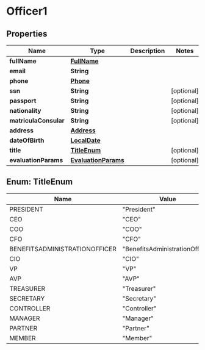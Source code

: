 # Officer1

## Properties
Name | Type | Description | Notes
------------ | ------------- | ------------- | -------------
**fullName** | [**FullName**](FullName.md) |  | 
**email** | **String** |  | 
**phone** | [**Phone**](Phone.md) |  | 
**ssn** | **String** |  |  [optional]
**passport** | **String** |  |  [optional]
**nationality** | **String** |  |  [optional]
**matriculaConsular** | **String** |  |  [optional]
**address** | [**Address**](Address.md) |  | 
**dateOfBirth** | [**LocalDate**](LocalDate.md) |  | 
**title** | [**TitleEnum**](#TitleEnum) |  |  [optional]
**evaluationParams** | [**EvaluationParams**](EvaluationParams.md) |  |  [optional]

<a name="TitleEnum"></a>
## Enum: TitleEnum
Name | Value
---- | -----
PRESIDENT | &quot;President&quot;
CEO | &quot;CEO&quot;
COO | &quot;COO&quot;
CFO | &quot;CFO&quot;
BENEFITSADMINISTRATIONOFFICER | &quot;BenefitsAdministrationOfficer&quot;
CIO | &quot;CIO&quot;
VP | &quot;VP&quot;
AVP | &quot;AVP&quot;
TREASURER | &quot;Treasurer&quot;
SECRETARY | &quot;Secretary&quot;
CONTROLLER | &quot;Controller&quot;
MANAGER | &quot;Manager&quot;
PARTNER | &quot;Partner&quot;
MEMBER | &quot;Member&quot;
